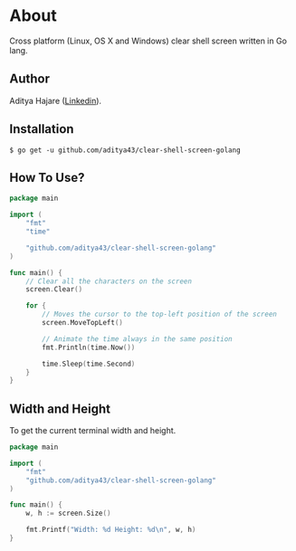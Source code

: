 # About
Cross platform (Linux, OS X and Windows) clear shell screen written in Go lang.

## Author
Aditya Hajare ([Linkedin](https://in.linkedin.com/in/aditya-hajare)).

## Installation
```
$ go get -u github.com/aditya43/clear-shell-screen-golang
```

## How To Use?
```go
package main

import (
	"fmt"
	"time"

	"github.com/aditya43/clear-shell-screen-golang"
)

func main() {
	// Clear all the characters on the screen
	screen.Clear()

	for {
		// Moves the cursor to the top-left position of the screen
		screen.MoveTopLeft()

		// Animate the time always in the same position
		fmt.Println(time.Now())

		time.Sleep(time.Second)
	}
}
```

## Width and Height
To get the current terminal width and height.
```go
package main

import (
	"fmt"
	"github.com/aditya43/clear-shell-screen-golang"
)

func main() {
	w, h := screen.Size()

	fmt.Printf("Width: %d Height: %d\n", w, h)
}
```